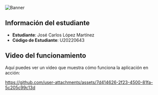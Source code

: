 ﻿![Banner](https://i.ibb.co/dssdDtHN/Screenshot-2025-03-05-174626.png)

## Información del estudiante

- **Estudiante**: José Carlos López Martínez
- **Código de Estudiante**: U20220643

## Video del funcionamiento

Aquí puedes ver un video que muestra cómo funciona la aplicación en acción:

https://github.com/user-attachments/assets/7d414626-2f23-4500-81fa-5c205c99c13d